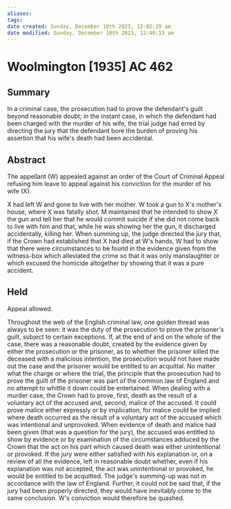 ```yaml
---
aliases: 
tags: 
date created: Sunday, December 10th 2023, 12:02:29 am
date modified: Sunday, December 10th 2023, 12:40:13 am
---
```


# Woolmington [1935] AC 462

## Summary

In a criminal case, the prosecution had to prove the defendant's guilt beyond reasonable doubt; in the instant case, in which the defendant had been charged with the murder of his wife, the trial judge had erred by directing the jury that the defendant bore the burden of proving his assertion that his wife's death had been accidental.

## Abstract

The appellant (W) appealed against an order of the Court of Criminal Appeal refusing him leave to appeal against his conviction for the murder of his wife (X).

X had left W and gone to live with her mother. W took a gun to X's mother's house, where X was fatally shot. M maintained that he intended to show X the gun and tell her that he would commit suicide if she did not come back to live with him and that, while he was showing her the gun, it discharged accidentally, killing her. When summing up, the judge directed the jury that, if the Crown had established that X had died at W's hands, W had to show that there were circumstances to be found in the evidence given from the witness-box which alleviated the crime so that it was only manslaughter or which excused the homicide altogether by showing that it was a pure accident.

## Held

Appeal allowed.

Throughout the web of the English criminal law, one golden thread was always to be seen: it was the duty of the prosecution to prove the prisoner's guilt, subject to certain exceptions. If, at the end of and on the whole of the case, there was a reasonable doubt, created by the evidence given by either the prosecution or the prisoner, as to whether the prisoner killed the deceased with a malicious intention, the prosecution would not have made out the case and the prisoner would be entitled to an acquittal. No matter what the charge or where the trial, the principle that the prosecution had to prove the guilt of the prisoner was part of the common law of England and no attempt to whittle it down could be entertained. When dealing with a murder case, the Crown had to prove, first, death as the result of a voluntary act of the accused and, second, malice of the accused. It could prove malice either expressly or by implication, for malice could be implied where death occurred as the result of a voluntary act of the accused which was intentional and unprovoked. When evidence of death and malice had been given (that was a question for the jury), the accused was entitled to show by evidence or by examination of the circumstances adduced by the Crown that the act on his part which caused death was either unintentional or provoked. If the jury were either satisfied with his explanation or, on a review of all the evidence, left in reasonable doubt whether, even if his explanation was not accepted, the act was unintentional or provoked, he would be entitled to be acquitted. The judge's summing-up was not in accordance with the law of England. Further, it could not be said that, if the jury had been properly directed, they would have inevitably come to the same conclusion. W's conviction would therefore be quashed.
